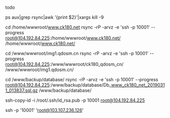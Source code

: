 
todo
	
ps aux|grep rsync|awk '{print $2}'|xargs kill -9

cd  /home/wwwroot/www.ck180.net
rsync -rP -arvz -e 'ssh -p 10001' --progress \
 root@104.192.84.225:/home/wwwroot/www.ck180.net/ 	/home/wwwroot/www.ck180.net/
	

cd  /www/wwwroot/img1.qdosm.cn
rsync -rP -arvz -e 'ssh -p 10001' --progress \
 root@104.192.84.225:/www/wwwroot/ck180_qdosm_cn/ 	/www/wwwroot/img1.qdosm.cn/
	

cd  /www/backup/database/
rsync -rP -arvz -e 'ssh -p 10001' --progress \
 root@104.192.84.225:/www/backup/database/Db_www_ck180_net_20190311_013837.sql.gz 	/www/backup/database/


ssh-copy-id -i  /root/.ssh/id_rsa.pub  -p 10001 root@104.192.84.225



ssh -p '10001' 'root@103.107.236.126'
